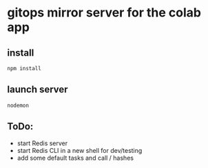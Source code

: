 # gitops mirror server for the colab app

## install

```
npm install
```

## launch server

```
nodemon
```

## ToDo:

- start Redis server
- start Redis CLI in a new shell for dev/testing
- add some default tasks and call / hashes
